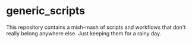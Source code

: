 # generic_scripts

This repository contains a mish-mash of scripts and workflows that don't really belong anywhere else. Just keeping them for a rainy day.
